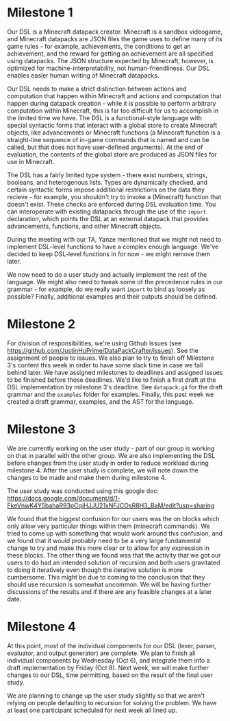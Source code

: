 # Milestone 1

Our DSL is a Minecraft datapack creator. Minecraft is a sandbox videogame, and Minecraft datapacks are JSON files the game uses to define many of its game rules - for example, achievements, the conditions to get an achievement, and the reward for getting an achievement are all specified using datapacks. The JSON structure expected by Minecraft, however, is optimized for machine-interpretability, not human-friendliness. Our DSL enables easier human writing of Minecraft datapacks.

Our DSL needs to make a strict distinction between actions and computation that happen within Minecraft and actions and computation that happen during datapack creation - while it is possible to perform arbitrary computation within Minecraft, this is far too difficult for us to accomplish in the limited time we have. The DSL is a functional-style language with special syntactic forms that interact with a global store to create Minecraft objects, like advancements or Minecraft functions (a Minecraft function is a straight-line sequence of in-game commands that is named and can be called, but that does not have user-defined arguments). At the end of evaluation, the contents of the global store are produced as JSON files for use in Minecraft.

The DSL has a fairly limited type system - there exist numbers, strings, booleans, and heterogenous lists. Types are dynamically checked, and certain syntactic forms impose additional restrictions on the data they recieve - for example, you shouldn't try to invoke a (Minecraft) function that doesn't exist. These checks are enforced during DSL evaluation time. You can interoperate with existing datapacks through the use of the `import` declaration, which points the DSL at an external datapack that provides advancements, functions, and other Minecraft objects.

During the meeting with our TA, Yanze mentioned that we might not need to implement DSL-level functions to have a complex enough language. We've decided to keep DSL-level functions in for now - we might remove them later.

We now need to do a user study and actually implement the rest of the language. We might also need to tweak some of the precedence rules in our grammar - for example, do we really want `import` to bind as loosely as possible? Finally, additional examples and their outputs should be defined.

# Milestone 2

For division of responsibilities, we're using Github Issues (see <https://github.com/JustinHuPrime/DataPackCrafter/issues>). See the assignment of people to issues. We also plan to try to finish off Milestone 3's content this week in order to have some slack time in case we fall behind later. We have assigned milestones to deadlines and assigned issues to be finished before those deadlines. We'd like to finish a first draft at the DSL implementation by milestone 3's deadline. See `datapack.g4` for the draft grammar and the `examples` folder for examples. Finally, this past week we created a draft grammar, examples, and the AST for the language.

# Milestone 3

We are currently working on the user study - part of our group is working on that in parallel with the other group. We are also implementing the DSL before changes from the user study in order to reduce workload during milestone 4. After the user study is complete, we will note down the changes to be made and make them during milestone 4.

The user study was conducted using this google doc: https://docs.google.com/document/d/1-FkeVnwK4Y5bahaR93pCqiHJJU21xNFJCOsR8H3_BaM/edit?usp=sharing

We found that the biggest confusion for our users was the on blocks which only allow very particular things within them (minecraft commands). We tried to come up with something that would work around this confusion, and we found that it would probably need to be a very large fundamental change to try and make this more clear or to allow for any expression in these blocks. The other thing we found was that the activity that we got our users to do had an intended solution of recursion and both users gravitated to doing it iteratively even though the iterative solution is more cumbersome. This might be due to coming to the conclusion that they should use recursion is somewhat uncommon. We will be having further discussions of the results and if there are any feasible changes at a later date.

# Milestone 4

At this point, most of the individual components for our DSL (lexer, parser, evaluator, and output generator) are complete. We plan to finish all individual components by Wednesday (Oct 6), and integrate them into a draft implementation by Friday (Oct 8). Next week, we will make further changes to our DSL, time permitting, based on the result of the final user study.

We are planning to change up the user study slightly so that we aren't relying on people defaulting to recursion for solving the problem. We have at least one participant scheduled for next week all lined up.


